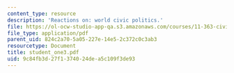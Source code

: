 ```yaml
---
content_type: resource
description: 'Reactions on: world civic politics.'
file: https://ol-ocw-studio-app-qa.s3.amazonaws.com/courses/11-363-civil-society-and-the-environment-spring-2005/9c84fb3d27f1374024dea5c109f3de93_student_one3.pdf
file_type: application/pdf
parent_uid: 824c2a70-5a05-227e-14e5-2c372c0c3ab3
resourcetype: Document
title: student_one3.pdf
uid: 9c84fb3d-27f1-3740-24de-a5c109f3de93
---
```

